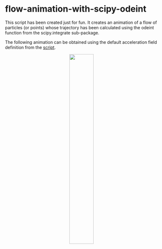 # flow-animation-with-scipy-odeint

This script has been created just for fun. It creates an animation of a flow of particles (or points) whose trajectory has been calculated using the odeint function from the scipy.integrate sub-package.

The following animation can be obtained using the default acceleration field definition from the [script](https://github.com/artmenlope/flow-animation-with-scipy-odeint/blob/master/odeint-2d-flow.py).

<p align="center">
<img src="https://github.com/artmenlope/flow-animation-with-scipy-odeint/blob/master/odeint-flow-animation-compressed.gif" width="40%">
</p>
